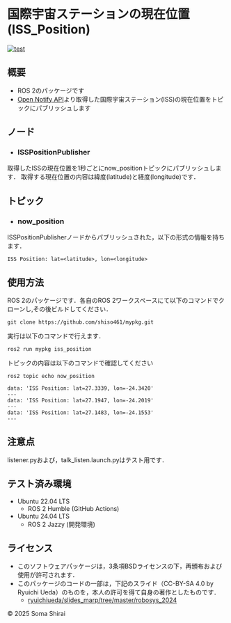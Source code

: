 # 国際宇宙ステーションの現在位置(ISS_Position)
[![test](https://github.com/shiso461/mypkg/actions/workflows/test.yml/badge.svg)](https://github.com/shiso461/mypkg/actions/workflows/test.yml)

## 概要
- ROS 2のパッケージです
- [Open Notify API](http://api.open-notify.org/)より取得した国際宇宙ステーション(ISS)の現在位置をトピックにパブリッシュします

## ノード
- ### ISSPositionPublisher
取得したISSの現在位置を1秒ごとにnow_positionトピックにパブリッシュします．
取得する現在位置の内容は緯度(latitude)と経度(longitude)です．

## トピック
- ### now_position
ISSPositionPublisherノードからパブリッシュされた，以下の形式の情報を持ちます．
```
ISS Position: lat=<latitude>, lon=<longitude>
```


## 使用方法
ROS 2のパッケージです．各自のROS 2ワークスペースにて以下のコマンドでクローンし,その後ビルドしてください．
```
git clone https://github.com/shiso461/mypkg.git
```
実行は以下のコマンドで行えます．
```
ros2 run mypkg iss_position
```
トピックの内容は以下のコマンドで確認してください
```
ros2 topic echo now_position
```
```
data: 'ISS Position: lat=27.3339, lon=-24.3420'
---
data: 'ISS Position: lat=27.1947, lon=-24.2019'
---
data: 'ISS Position: lat=27.1483, lon=-24.1553'
---
```

## 注意点
listener.pyおよび，talk_listen.launch.pyはテスト用です．

## テスト済み環境
- Ubuntu 22.04 LTS
  - ROS 2 Humble (GitHub Actions)
- Ubuntu 24.04 LTS
  - ROS 2 Jazzy (開発環境)

## ライセンス
- このソフトウェアパッケージは，3条項BSDライセンスの下，再頒布および使用が許可されます．
- このパッケージのコードの一部は，下記のスライド（CC-BY-SA 4.0 by Ryuichi Ueda）のものを，本人の許可を得て自身の著作としたものです．
    - [ryuichiueda/slides_marp/tree/master/robosys_2024](https://github.com/ryuichiueda/slides_marp/tree/master/robosys2024)

© 2025 Soma Shirai 
